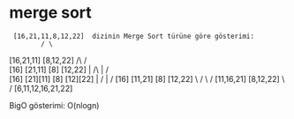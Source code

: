 # merge sort

     [16,21,11,8,12,22]  dizinin Merge Sort türüne göre gösterimi:
            / \
 [16,21,11]     [8,12,22]
    /\            /\
[16] [21,11]   [8] [12,22]
  |     /\      |     /\
[16] [21][11]  [8]  [12][22]
  |     \/      |     \/
 [16] [11,21]  [8]  [12,22]
     \ /           \ /
 [11,16,21]    [8,12,22]
           \   /
    [6,11,12,16,21,22]
    
 BigO gösterimi: O(nlogn)
